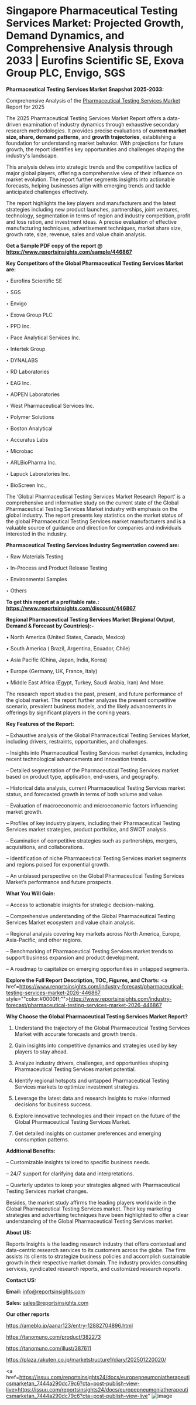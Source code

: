 # Singapore Pharmaceutical Testing Services Market: Projected Growth, Demand Dynamics, and Comprehensive Analysis through 2033 | Eurofins Scientific SE, Exova Group PLC, Envigo, SGS

<strong>Pharmaceutical Testing Services Market Snapshot 2025-2033:</strong>

Comprehensive Analysis of the <a href=https://www.reportsinsights.com/sample/446867>Pharmaceutical Testing Services Market</a> Report for 2025

The 2025 Pharmaceutical Testing Services Market Report offers a data-driven examination of industry dynamics through exhaustive secondary research methodologies. It provides precise evaluations of <strong>current market size, share, demand patterns</strong>, and <strong>growth trajectories</strong>, establishing a foundation for understanding market behavior. With projections for future growth, the report identifies key opportunities and challenges shaping the industry's landscape.

This analysis delves into strategic trends and the competitive tactics of major global players, offering a comprehensive view of their influence on market evolution. The report further segments insights into actionable forecasts, helping businesses align with emerging trends and tackle anticipated challenges effectively.

The report highlights the key players and manufacturers and the latest strategies including new product launches, partnerships, joint ventures, technology, segmentation in terms of region and industry competition, profit and loss ration, and investment ideas. A precise evaluation of effective manufacturing techniques, advertisement techniques, market share size, growth rate, size, revenue, sales and value chain analysis.

<strong>Get a Sample PDF copy of the report @ <a href=https://www.reportsinsights.com/sample/446867 style=color:#0000ff;>https://www.reportsinsights.com/sample/446867</a></strong>

<strong>Key Competitors of the Global Pharmaceutical Testing Services Market are:</strong>

‣ Eurofins Scientific SE

‣ SGS

‣ Envigo

‣ Exova Group PLC

‣ PPD Inc.

‣ Pace Analytical Services Inc.

‣ Intertek Group

‣ DYNALABS

‣ RD Laboratories

‣ EAG Inc.

‣ ADPEN Laboratories

‣ West Pharmaceutical Services Inc.

‣ Polymer Solutions

‣ Boston Analytical

‣ Accuratus Labs

‣ Microbac

‣ ARLBioPharma Inc.

‣ Lapuck Laboratories Inc.

‣ BioScreen Inc.,

The ‘Global Pharmaceutical Testing Services Market Research Report’ is a comprehensive and informative study on the current state of the Global Pharmaceutical Testing Services Market industry with emphasis on the global industry. The report presents key statistics on the market status of the global Pharmaceutical Testing Services market manufacturers and is a valuable source of guidance and direction for companies and individuals interested in the industry.

<strong>Pharmaceutical Testing Services Industry Segmentation covered are:</strong>

‣ Raw Materials Testing

‣ In-Process and Product Release Testing

‣ Environmental Samples

‣ Others

<strong>To get this report at a profitable rate.: <a href=https://www.reportsinsights.com/discount/446867 style=color:#0000ff;>https://www.reportsinsights.com/discount/446867</a></strong>

<strong>Regional Pharmaceutical Testing Services Market (Regional Output, Demand &amp; Forecast by Countries):-</strong>

• North America (United States, Canada, Mexico)

• South America ( Brazil, Argentina, Ecuador, Chile)

• Asia Pacific (China, Japan, India, Korea)

• Europe (Germany, UK, France, Italy)

• Middle East Africa (Egypt, Turkey, Saudi Arabia, Iran) And More.

The research report studies the past, present, and future performance of the global market. The report further analyzes the present competitive scenario, prevalent business models, and the likely advancements in offerings by significant players in the coming years.

<strong>Key Features of the Report:</strong>

– Exhaustive analysis of the Global Pharmaceutical Testing Services Market, including drivers, restraints, opportunities, and challenges.

– Insights into Pharmaceutical Testing Services market dynamics, including recent technological advancements and innovation trends.

– Detailed segmentation of the Pharmaceutical Testing Services market based on product type, application, end-users, and geography.

– Historical data analysis, current Pharmaceutical Testing Services market status, and forecasted growth in terms of both volume and value.

– Evaluation of macroeconomic and microeconomic factors influencing market growth.

– Profiles of key industry players, including their Pharmaceutical Testing Services market strategies, product portfolios, and SWOT analysis.

– Examination of competitive strategies such as partnerships, mergers, acquisitions, and collaborations.

– Identification of niche Pharmaceutical Testing Services market segments and regions poised for exponential growth.

– An unbiased perspective on the Global Pharmaceutical Testing Services Market’s performance and future prospects.

<strong>What You Will Gain:</strong>

– Access to actionable insights for strategic decision-making.

– Comprehensive understanding of the Global Pharmaceutical Testing Services Market ecosystem and value chain analysis.

– Regional analysis covering key markets across North America, Europe, Asia-Pacific, and other regions.

– Benchmarking of Pharmaceutical Testing Services market trends to support business expansion and product development.

– A roadmap to capitalize on emerging opportunities in untapped segments.

<strong>Explore the Full Report Description, TOC, Figures, and Charts:</strong>
<a href=https://www.reportsinsights.com/industry-forecast/pharmaceutical-testing-services-market-2026-446867 style=""color:#0000ff;"">https://www.reportsinsights.com/industry-forecast/pharmaceutical-testing-services-market-2026-446867</a>

<strong>Why Choose the Global Pharmaceutical Testing Services Market Report?</strong>

1. Understand the trajectory of the Global Pharmaceutical Testing Services Market with accurate forecasts and growth trends.

2. Gain insights into competitive dynamics and strategies used by key players to stay ahead.

3. Analyze industry drivers, challenges, and opportunities shaping Pharmaceutical Testing Services market potential.

4. Identify regional hotspots and untapped Pharmaceutical Testing Services markets to optimize investment strategies.

5. Leverage the latest data and research insights to make informed decisions for business success.

6. Explore innovative technologies and their impact on the future of the Global Pharmaceutical Testing Services Market.

7. Get detailed insights on customer preferences and emerging consumption patterns.

<strong>Additional Benefits:</strong>

– Customizable insights tailored to specific business needs.

– 24/7 support for clarifying data and interpretations.

– Quarterly updates to keep your strategies aligned with Pharmaceutical Testing Services market changes.

Besides, the market study affirms the leading players worldwide in the Global Pharmaceutical Testing Services market. Their key marketing strategies and advertising techniques have been highlighted to offer a clear understanding of the Global Pharmaceutical Testing Services market.

<strong><strong>About US</strong>:</strong>

Reports Insights is the leading research industry that offers contextual and data-centric research services to its customers across the globe. The firm assists its clients to strategize business policies and accomplish sustainable growth in their respective market domain. The industry provides consulting services, syndicated research reports, and customized research reports.

<strong>Contact US:</strong>

<p class=><b>Email:</b> <a href=mailto:info@reportsinsights.com>info@reportsinsights.com</a></p>
<p class=><b>Sales:</b> <a href=mailto:sales@reportsinsights.com>sales@reportsinsights.com</a></p>

<strong>Our other reports</strong>

<a href=https://ameblo.jp/aanar123/entry-12882704896.html>https://ameblo.jp/aanar123/entry-12882704896.html</a>

<a href=https://tanomuno.com/product/382273>https://tanomuno.com/product/382273</a>

<a href=https://tanomuno.com/illust/387611>https://tanomuno.com/illust/387611</a>

<a href=https://plaza.rakuten.co.jp/marketstructure1/diary/202501220020/>https://plaza.rakuten.co.jp/marketstructure1/diary/202501220020/</a>

<a href=https://issuu.com/reportsinsights24/docs/europepneumoniatherapeuticsmarketan_7444a290dc79c6?cta=post-publish-view-live>https://issuu.com/reportsinsights24/docs/europepneumoniatherapeuticsmarketan_7444a290dc79c6?cta=post-publish-view-live</a>"
![image](https://github.com/user-attachments/assets/93968b08-12a5-4c82-ae01-2ba53d5a320f)
